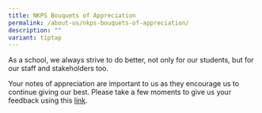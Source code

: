 ```yaml
---
title: NKPS Bouquets of Appreciation
permalink: /about-us/nkps-bouquets-of-appreciation/
description: ""
variant: tiptap
---
```

<p>As a school, we always strive to do better, not only for our students,
but for our staff and stakeholders too.</p>
<p>Your notes of appreciation are important to us as they encourage us to
continue giving our best. Please take a few moments to give us your feedback
using this&nbsp;<a href="test" rel="noopener noreferrer nofollow" target="_blank">link</a>.</p>